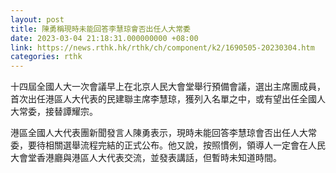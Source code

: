 ```yaml
---
layout: post
title: 陳勇稱現時未能回答李慧琼會否出任人大常委
date: 2023-03-04 21:18:31.000000000 +08:00
link: https://news.rthk.hk/rthk/ch/component/k2/1690505-20230304.htm
categories: rthk
---
```


十四屆全國人大一次會議早上在北京人民大會堂舉行預備會議，選出主席團成員，首次出任港區人大代表的民建聯主席李慧琼，獲列入名單之中，或有望出任全國人大常委，接替譚耀宗。

港區全國人大代表團新聞發言人陳勇表示，現時未能回答李慧琼會否出任人大常委，要待相關選舉流程完結的正式公布。他又說，按照慣例，領導人一定會在人民大會堂香港廳與港區人大代表交流，並發表講話，但暫時未知道時間。
